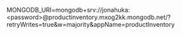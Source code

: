 MONGODB_URI=mongodb+srv://jonahuka:\<password>@productinventory.mxog2kk.mongodb.net/?retryWrites=true&w=majority&appName=productInventory